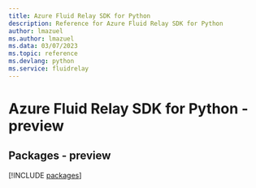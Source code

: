 ```yaml
---
title: Azure Fluid Relay SDK for Python
description: Reference for Azure Fluid Relay SDK for Python
author: lmazuel
ms.author: lmazuel
ms.data: 03/07/2023
ms.topic: reference
ms.devlang: python
ms.service: fluidrelay
---
```

# Azure Fluid Relay SDK for Python - preview
## Packages - preview
[!INCLUDE [packages](fluid-relay-index.md)]